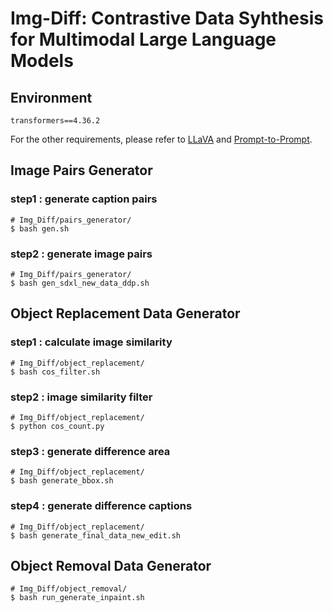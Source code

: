 # Img-Diff: Contrastive Data Syhthesis for Multimodal Large Language Models


## Environment

```
transformers==4.36.2
```

For the other requirements, please refer to [LLaVA](https://github.com/haotian-liu/LLaVA/tree/main) and [Prompt-to-Prompt](https://github.com/google/prompt-to-prompt/).





## Image Pairs Generator

### step1 : generate caption pairs

```shell
# Img_Diff/pairs_generator/
$ bash gen.sh
```



### step2 : generate image pairs

```shell
# Img_Diff/pairs_generator/
$ bash gen_sdxl_new_data_ddp.sh
```





## Object Replacement Data Generator

### step1 : calculate image similarity

```shell
# Img_Diff/object_replacement/
$ bash cos_filter.sh
```



### step2 : image similarity filter

```shell
# Img_Diff/object_replacement/
$ python cos_count.py
```



### step3 : generate difference area

```shell
# Img_Diff/object_replacement/
$ bash generate_bbox.sh
```



### step4 : generate difference captions

```shell
# Img_Diff/object_replacement/
$ bash generate_final_data_new_edit.sh
```





## Object Removal Data Generator

```shell
# Img_Diff/object_removal/
$ bash run_generate_inpaint.sh
```

